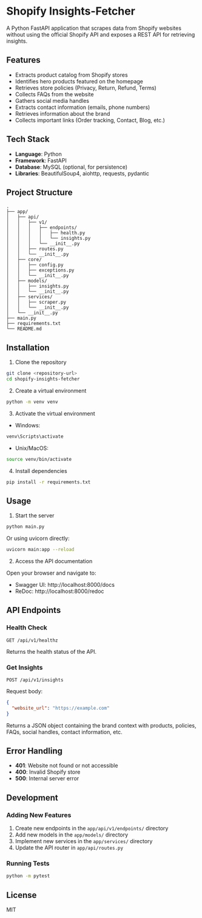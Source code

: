 # Shopify Insights-Fetcher

A Python FastAPI application that scrapes data from Shopify websites without using the official Shopify API and exposes a REST API for retrieving insights.

## Features

- Extracts product catalog from Shopify stores
- Identifies hero products featured on the homepage
- Retrieves store policies (Privacy, Return, Refund, Terms)
- Collects FAQs from the website
- Gathers social media handles
- Extracts contact information (emails, phone numbers)
- Retrieves information about the brand
- Collects important links (Order tracking, Contact, Blog, etc.)

## Tech Stack

- **Language**: Python
- **Framework**: FastAPI
- **Database**: MySQL (optional, for persistence)
- **Libraries**: BeautifulSoup4, aiohttp, requests, pydantic

## Project Structure

```
.
├── app/
│   ├── api/
│   │   ├── v1/
│   │   │   ├── endpoints/
│   │   │   │   ├── health.py
│   │   │   │   └── insights.py
│   │   │   └── __init__.py
│   │   ├── routes.py
│   │   └── __init__.py
│   ├── core/
│   │   ├── config.py
│   │   ├── exceptions.py
│   │   └── __init__.py
│   ├── models/
│   │   ├── insights.py
│   │   └── __init__.py
│   ├── services/
│   │   ├── scraper.py
│   │   └── __init__.py
│   └── __init__.py
├── main.py
├── requirements.txt
└── README.md
```

## Installation

1. Clone the repository

```bash
git clone <repository-url>
cd shopify-insights-fetcher
```

2. Create a virtual environment

```bash
python -m venv venv
```

3. Activate the virtual environment

- Windows:
```bash
venv\Scripts\activate
```

- Unix/MacOS:
```bash
source venv/bin/activate
```

4. Install dependencies

```bash
pip install -r requirements.txt
```

## Usage

1. Start the server

```bash
python main.py
```

Or using uvicorn directly:

```bash
uvicorn main:app --reload
```

2. Access the API documentation

Open your browser and navigate to:
- Swagger UI: http://localhost:8000/docs
- ReDoc: http://localhost:8000/redoc

## API Endpoints

### Health Check

```
GET /api/v1/healthz
```

Returns the health status of the API.

### Get Insights

```
POST /api/v1/insights
```

Request body:
```json
{
  "website_url": "https://example.com"
}
```

Returns a JSON object containing the brand context with products, policies, FAQs, social handles, contact information, etc.

## Error Handling

- **401**: Website not found or not accessible
- **400**: Invalid Shopify store
- **500**: Internal server error

## Development

### Adding New Features

1. Create new endpoints in the `app/api/v1/endpoints/` directory
2. Add new models in the `app/models/` directory
3. Implement new services in the `app/services/` directory
4. Update the API router in `app/api/routes.py`

### Running Tests

```bash
python -m pytest
```

## License

MIT